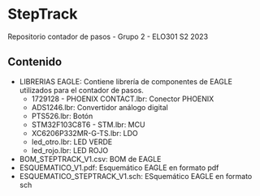 # StepTrack
Repositorio contador de pasos - Grupo 2 - ELO301 S2 2023
## Contenido
- LIBRERIAS EAGLE: Contiene librería de componentes de EAGLE utilizados para el contador de pasos.
  - 1729128 - PHOENIX CONTACT.lbr: Conector PHOENIX
  - ADS1246.lbr: Convertidor análogo digital
  - PTS526.lbr: Botón
  - STM32F103C8T6 - STM.lbr: MCU
  - XC6206P332MR-G-TS.lbr: LDO
  - led_otro.lbr: LED VERDE
  - led_rojo.lbr: LED ROJO
- BOM_STEPTRACK_V1.csv: BOM de EAGLE
- ESQUEMATICO_V1.pdf: Esquemático EAGLE en formato pdf
- ESQUEMATICO_STEPTRACK_V1.sch: ESquemático EAGLE en formato sch
